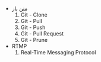 [//]: # (use dash and space for directory -> -)
[//]: # (use four spaces and a number following by a dot for file ->     1.)

- متن باز
    1. Git - Clone
    1. Git - Pull
    1. Git - Push
    1. Git - Pull Request
    1. Git - Prune
- RTMP
    1. Real-Time Messaging Protocol